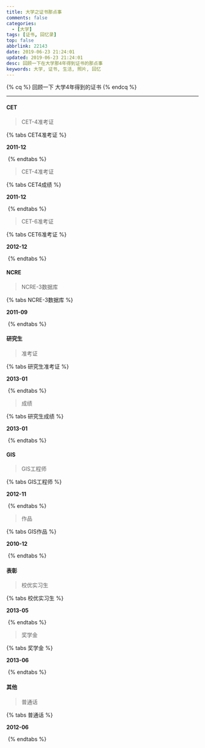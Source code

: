 ```yaml
---
title: 大学之证书那点事
comments: false
categories:
  - [大学]
tags: [证书, 回忆录]
top: false
abbrlink: 22143
date: 2019-06-23 21:24:01
updated: 2019-06-23 21:24:01
desc: 回顾一下在大学那4年得到证书的那点事
keywords: 大学, 证书, 生活, 照片, 回忆
---
```


{% cq %}
回顾一下
大学4年得到的证书
{% endcq %}

<!--more-->
<hr />

#### CET

> CET-4准考证

{% tabs CET4准考证 %}
<!-- tab 时间 -->
**2011-12**
<!-- endtab -->
<!-- tab 图片 -->
<img src="cet4zhunkaozheng.jpeg" width="" alt=""/>
<!-- endtab -->
{% endtabs %}

> CET-4准考证

{% tabs CET4成绩 %}
<!-- tab 时间 -->
**2011-12**
<!-- endtab -->
<!-- tab 图片 -->
<img src="cet4.jpeg" width="" alt=""/>
<!-- endtab -->
{% endtabs %}

> CET-6准考证

{% tabs CET6准考证 %}
<!-- tab 时间 -->
**2012-12**
<!-- endtab -->
<!-- tab 图片 -->
<img src="cet6zhunkaozheng.jpeg" width="" alt=""/>
<!-- endtab -->
{% endtabs %}

#### NCRE

> NCRE-3数据库

{% tabs NCRE-3数据库 %}
<!-- tab 时间 -->
**2011-09**
<!-- endtab -->
<!-- tab 图片 -->
<img src="jisuanjizhunkaozheng.jpeg" width="" alt=""/>
<!-- endtab -->
{% endtabs %}

#### 研究生

> 准考证

{% tabs 研究生准考证 %}
<!-- tab 时间 -->
**2013-01**
<!-- endtab -->
<!-- tab 图片 -->
<img src="yanjiushengzhunkaozheng.jpeg" width="" alt=""/>
<!-- endtab -->
{% endtabs %}

> 成绩

{% tabs 研究生成绩 %}
<!-- tab 时间 -->
**2013-01**
<!-- endtab -->
<!-- tab 图片 -->
<img src="kaoyan.jpeg" width="" alt=""/>
<!-- endtab -->
{% endtabs %}

#### GIS

> GIS工程师

{% tabs GIS工程师 %}
<!-- tab 时间 -->
**2012-11**
<!-- endtab -->
<!-- tab 图片 -->
<img src="gisgongchengshi.jpg" width="" alt=""/>
<!-- endtab -->
{% endtabs %}

> 作品

{% tabs GIS作品 %}
<!-- tab 时间 -->
**2010-12**
<!-- endtab -->
<!-- tab 图片 -->
<img src="giszuopin.jpeg" width="" alt=""/>
<!-- endtab -->
{% endtabs %}

#### 表彰

> 校优实习生

{% tabs 校优实习生 %}
<!-- tab 时间 -->
**2013-05**
<!-- endtab -->
<!-- tab 图片 -->
<img src="shixisheng.jpeg" width="" alt=""/>
<!-- endtab -->
{% endtabs %}

> 奖学金

{% tabs 奖学金 %}
<!-- tab 时间 -->
**2013-06**
<!-- endtab -->
<!-- tab 图片 -->
<img src="jiangxuejin.jpeg" width="" alt=""/>
<!-- endtab -->
{% endtabs %}

 #### 其他

 > 普通话

 {% tabs 普通话 %}
 <!-- tab 时间 -->
 **2012-06**
 <!-- endtab -->
 <!-- tab 图片 -->
<img src="putonghua.jpeg" width="" alt=""/>
 <!-- endtab -->
 {% endtabs %}

